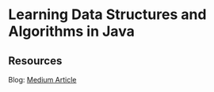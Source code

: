 # Learning Data Structures and Algorithms in Java

## Resources
Blog: [Medium Article](https://medium.com/@tushar_patil/how-to-prepare-for-dsa-zero-to-hero-53ee4b1e1ebd)
